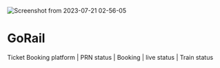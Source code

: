 ![Screenshot from 2023-07-21 02-56-05](https://github.com/Cvr421/GoRail/assets/82499697/9c3df081-2038-454d-ab7d-ba8be32ebb00)
# GoRail
Ticket Booking platform | PRN status | Booking | live status | Train status
